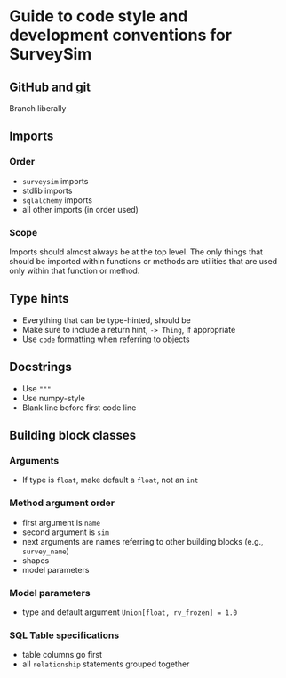 # Guide to code style and development conventions for SurveySim

## GitHub and git

Branch liberally

## Imports

### Order

- `surveysim` imports
- stdlib imports
- `sqlalchemy` imports
- all other imports (in order used)

### Scope

Imports should almost always be at the top level. The only things that should be imported within functions or methods are utilities that are used only within that function or method.

## Type hints

- Everything that can be type-hinted, should be
- Make sure to include a return hint, `-> Thing`, if appropriate
- Use `code` formatting when referring to objects

## Docstrings

- Use `"""`
- Use numpy-style
- Blank line before first code line

## Building block classes

### Arguments

- If type is `float`, make default a `float`, not an `int`

### Method argument order

- first argument is `name`
- second argument is `sim`
- next arguments are names referring to other building blocks (e.g., `survey_name`)
- shapes
- model parameters

### Model parameters

- type and default argument `Union[float, rv_frozen] = 1.0`

### SQL Table specifications

- table columns go first
- all `relationship` statements grouped together

